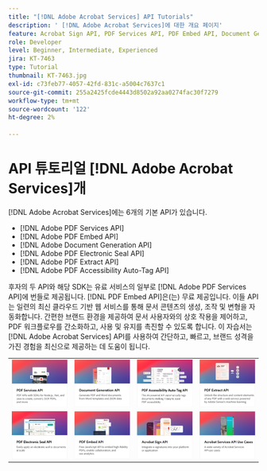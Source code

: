 ```yaml
---
title: "[!DNL Adobe Acrobat Services] API Tutorials"
description: ' [!DNL Adobe Acrobat Services]에 대한 개요 페이지'
feature: Acrobat Sign API, PDF Services API, PDF Embed API, Document Generation API, PDF Electronic Seal API, PDF Extract API, PDF Accessibility Auto-Tag API
role: Developer
level: Beginner, Intermediate, Experienced
jira: KT-7463
type: Tutorial
thumbnail: KT-7463.jpg
exl-id: c73feb77-4057-42fd-831c-a5004c7637c1
source-git-commit: 255a2425fcde4443d8502a92aa0274fac30f7279
workflow-type: tm+mt
source-wordcount: '122'
ht-degree: 2%

---
```


# API 튜토리얼 [!DNL Adobe Acrobat Services]개

[!DNL Adobe Acrobat Services]에는 6개의 기본 API가 있습니다.

* [!DNL Adobe PDF Services API]
* [!DNL Adobe PDF Embed API]
* [!DNL Adobe Document Generation API]
* [!DNL Adobe PDF Electronic Seal API]
* [!DNL Adobe PDF Extract API]
* [!DNL Adobe PDF Accessibility Auto-Tag API]

후자의 두 API와 해당 SDK는 유료 서비스의 일부로 [!DNL Adobe PDF Services API]에 번들로 제공됩니다. [!DNL PDF Embed API]은(는) 무료 제공입니다. 이들 API는 일련의 최신 클라우드 기반 웹 서비스를 통해 문서 콘텐츠의 생성, 조작 및 변형을 자동화합니다. 간편한 브랜드 환경을 제공하여 문서 사용자와의 상호 작용을 제어하고, PDF 워크플로우를 간소화하고, 사용 및 유지를 촉진할 수 있도록 합니다. 이 자습서는 [!DNL Adobe Acrobat Services] API를 사용하여 간단하고, 빠르고, 브랜드 성격을 가진 경험을 최신으로 제공하는 데 도움이 됩니다.

<table style="table-layout:fixed">
<tr>
 <td>
   <a href="pdfservices/overview-pdfservices.md">
      <img alt="PDF 서비스 API" src="assets/pdfservicescard.png" />
   </a>
  </td>
  <td>
   <a href="docgen/overview-docgen.md">
      <img alt="문서 생성 API" src="assets/docgencard.png" />
   </a>
  </td>
  <td>
   <a href="pdfaccessibility/overview-accessibility.md">
      <img alt="PDF 접근성 자동 태그 API" src="assets/PDFAccessibility.png" />
   </a>
  </td>
  <td>
   <a href="pdfextract/overview-extract.md">
      <img alt="PDF 추출 API" src="assets/pdfextractcard.png" />
   </a>
  </td>
</tr>
<tr>
  <td>
   <a href="pdfelectronicseal/overview-electronic-seal.md">
      <img alt="PDF 전자 봉인 API" src="assets/PDFElectronicSeal.png" />
   </a>
  </td>
 <td>
   <a href="pdfembed/overview-embed.md">
      <img alt="Adobe PDF Tools API 및 Java 시작하기" src="assets/pdfembedcard.png" />
   </a>
  </td>
 <td>
   <a href="acrobatsign/overview-sign.md">
      <img alt="Acrobat Sign API" src="assets/acrobatsigncard.png" />
   </a>
  </td>
 <td>
   <a href="usecases/overview-usecases.md">
      <img alt="[!DNL Adobe Acrobat Services] API 사용 사례" src="assets/usecasescard.png" />
   </a>
  </td>
</tr>
</table>
